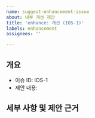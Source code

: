 ```yaml
---
name: suggest-enhancement-issue
about: 내부 개선 제안
title: 'enhance: 개선 (IOS-1)'
labels: enhancement
assignees: ''

---
```


## 개요

- 이슈 ID: IOS-1
- 제안 내용: 

## 세부 사항 및 제안 근거
